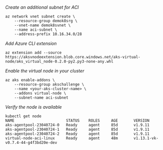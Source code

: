 *Create an additional subnet for ACI*

    az network vnet subnet create \
        --resource-group demok8srg \
        --vnet-name demok8svnet \
        --name aci-subnet \
        --address-prefix 10.16.34.0/28

*Add Azure CLI extension*

    az extension add --source https://aksvnodeextension.blob.core.windows.net/aks-virtual-node/aks_virtual_node-0.2.0-py2.py3-none-any.whl

*Enable the virtual node in your cluster*

    az aks enable-addons \
        --resource-group akschallenge \
        --name <your-aks-cluster-name> \
        --addons virtual-node \
        --subnet-name aci-subnet

*Verify the node is available*

    kubectl get node
    NAME                       STATUS    ROLES     AGE       VERSION
    aks-agentpool-23040724-0   Ready     agent     85d       v1.9.11
    aks-agentpool-23040724-1   Ready     agent     85d       v1.9.11
    aks-agentpool-23040724-2   Ready     agent     85d       v1.9.11
    virtual-node-aci-linux     Ready     agent     48m       v1.13.1-vk-v0.7.4-44-g4f3bd20e-dev
